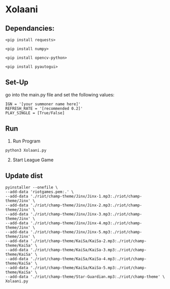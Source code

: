 # Xolaani
## Dependancies:
```
<pip install requests>
```
```
<pip install numpy>
```
```
<pip install opencv-python>
```
```
<pip install pyautogui>
```

## Set-Up

go into the main.py file and set the following values:
```
IGN = '[your summoner name here]'
REFRESH_RATE = '[recommended 0.2]'
PLAY_SINGLE = [True/False]
```

## Run
1. Run Program
```
python3 Xolaani.py
```
2. Start League Game

## Update dist
```
pyinstaller --onefile \
--add-data 'riotgames.pem:.' \
--add-data './riot/champ-theme/Jinx/Jinx-1.mp3:./riot/champ-theme/Jinx' \
--add-data './riot/champ-theme/Jinx/Jinx-2.mp3:./riot/champ-theme/Jinx' \
--add-data './riot/champ-theme/Jinx/Jinx-3.mp3:./riot/champ-theme/Jinx' \
--add-data './riot/champ-theme/Jinx/Jinx-4.mp3:./riot/champ-theme/Jinx' \
--add-data './riot/champ-theme/Jinx/Jinx-5.mp3:./riot/champ-theme/Jinx' \
--add-data './riot/champ-theme/KaiSa/KaiSa-2.mp3:./riot/champ-theme/KaiSa' \
--add-data './riot/champ-theme/KaiSa/KaiSa-3.mp3:./riot/champ-theme/KaiSa' \
--add-data './riot/champ-theme/KaiSa/KaiSa-4.mp3:./riot/champ-theme/KaiSa' \
--add-data './riot/champ-theme/KaiSa/KaiSa-5.mp3:./riot/champ-theme/KaiSa' \
--add-data './riot/champ-theme/Star-Guardian.mp3:./riot/champ-theme' \
Xolaani.py
```